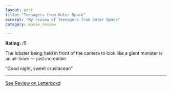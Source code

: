 ```yaml
---
layout: post
title: "Teenagers from Outer Space"
excerpt: "My review of Teenagers from Outer Space"
category: movie_review

---
```


**Rating:** /5

The lobster being held in front of the camera to look like a giant monster is an all-timer — just incredible 

“Good night, sweet crustacean”

<hr>

[See Review on Letterboxd](https://boxd.it/4m69IX)
